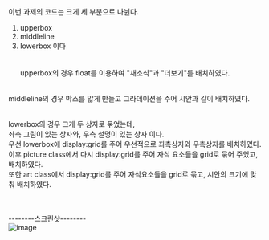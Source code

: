 이번 과제의 코드는 크게 세 부분으로 나뉜다.<br/>
1. upperbox<br/>
2. middleline<br/>
3. lowerbox 이다<br/>
<br/><br/>
upperbox의 경우 float를 이용하여 "새소식"과 "더보기"를 배치하였다.<br/>
<br/>
middleline의 경우 박스를 얇게 만들고 그라데이션을 주어 시안과 같이 배치하였다.<br/><br/>

lowerbox의 경우 크게 두 상자로 묶었는데,<br/>
좌측 그림이 있는 상자와, 우측 설명이 있는 상자 이다.<br/>
우선 lowerbox에 display:grid를 주어 우선적으로 좌측상자와 우측상자를 배치하였다.<br/>
이후 picture class에서 다시 display:grid를 주어 자식 요소들을 grid로 묶어 주었고, 배치하였다.<br/>
또한 art class에서 display:grid를 주어 자식요소들을 grid로 묶고, 시안의 크기에 맞춰 배치하였다.<br/>
<br/><br/>

--------스크린샷--------<br/>
![image](https://github.com/Imeanstar/home-work/assets/81348938/81e125d5-ec9a-407c-ac8c-e442e298edba)